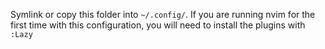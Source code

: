 Symlink or copy this folder into `~/.config/`. If you are running nvim for the first time with this configuration, you will need to install the plugins with `:Lazy`